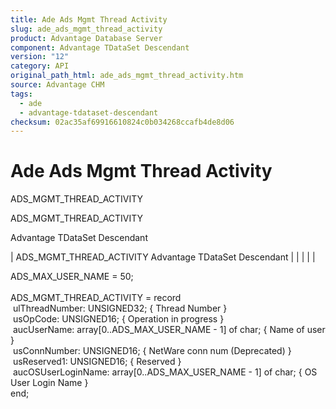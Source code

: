 ```yaml
---
title: Ade Ads Mgmt Thread Activity
slug: ade_ads_mgmt_thread_activity
product: Advantage Database Server
component: Advantage TDataSet Descendant
version: "12"
category: API
original_path_html: ade_ads_mgmt_thread_activity.htm
source: Advantage CHM
tags:
  - ade
  - advantage-tdataset-descendant
checksum: 02ac35af69916610824c0b034268ccafb4de8d06
---
```


# Ade Ads Mgmt Thread Activity

ADS\_MGMT\_THREAD\_ACTIVITY

ADS\_MGMT\_THREAD\_ACTIVITY

Advantage TDataSet Descendant

| ADS\_MGMT\_THREAD\_ACTIVITY  Advantage TDataSet Descendant |  |  |  |  |

ADS\_MAX\_USER\_NAME = 50;  
   
ADS\_MGMT\_THREAD\_ACTIVITY = record  
  ulThreadNumber: UNSIGNED32; { Thread Number }   
  usOpCode: UNSIGNED16; { Operation in progress }   
  aucUserName: array[0..ADS\_MAX\_USER\_NAME - 1] of char; { Name of user }   
  usConnNumber: UNSIGNED16; { NetWare conn num (Deprecated) }   
  usReserved1: UNSIGNED16; { Reserved }   
  aucOSUserLoginName: array[0..ADS\_MAX\_USER\_NAME - 1] of char; { OS User Login Name }   
end;
